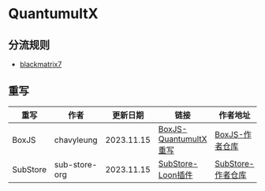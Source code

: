 # QuantumultX

## 分流规则
- [blackmatrix7](https://github.com/blackmatrix7/ios_rule_script/tree/master/rule/QuantumultX)

## 重写

| 重写 | 作者 | 更新日期 | 链接 | 作者地址 |
| - | - | - | - | - |
| BoxJS | chavyleung | 2023.11.15 | [BoxJS-QuantumultX重写](https://cdn.jsdelivr.net/gh/Akimio521/BetterRuler@main/QuantumultX/Rewrite/BoxJS.snippet) | [BoxJS-作者仓库](https://github.com/chavyleung/scripts) |
| SubStore | sub-store-org | 2023.11.15 | [SubStore-Loon插件](https://cdn.jsdelivr.net/gh/Akimio521/BetterRuler@main/QuantumultX/Plugin/SubStore.snippet) | [SubStore-作者仓库](https://github.com/sub-store-org/Sub-Store) |
